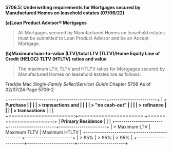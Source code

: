 **5706.5: Underwriting requirements for Mortgages secured by
Manufactured Homes on leasehold estates (07/06/22)**

**(a)Loan Product Advisor® Mortgages**

> All Mortgages secured by Manufactured Homes on leasehold estates must
> be submitted to Loan Product Advisor and be an Accept Mortgage.

**(b)Maximum loan-to-value (LTV)/total LTV (TLTV)/Home Equity Line of
Credit** **(HELOC) TLTV (HTLTV) ratios and value**

> The maximum LTV, TLTV and HTLTV ratios for Mortgages secured by
> Manufactured Homes on leasehold estates are as follows:

Freddie Mac *Single-Family Seller/Servicer Guide* Chapter 5706 As of
02/07/24 Page 5706-2

+-----------------------+-----------------------+-----------------------+
| > **Purchase          |                       |                       |
| > transactions and    |                       |                       |
| > "no cash-out"       |                       |                       |
| > refinance           |                       |                       |
| > transactions**      |                       |                       |
+======================:+======================:+======================:+
| **Primary Residence** |                       |                       |
+-----------------------+-----------------------+-----------------------+
| > Maximum LTV         | Maximum TLTV          | Maximum HTLTV         |
+-----------------------+-----------------------+-----------------------+
| > 95%                 | > 95%                 | > 95%                 |
+-----------------------+-----------------------+-----------------------+